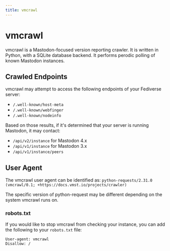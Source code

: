 ```yaml
---
title: vmcrawl
---
```


# vmcrawl

vmcrawl is a Mastodon-focused version reporting crawler.
It is written in Python, with a SQLite database backend.
It performs perodic polling of known Mastodon instances.

## Crawled Endpoints

vmcrawl may attempt to access the following endpoints of your Fediverse server:

- `/.well-known/host-meta`
- `/.well-known/webfinger`
- `/.well-known/nodeinfo`

Based on those results, if it's determined that your server is running Mastodon, it may contact:

- `/api/v2/instance` for Mastodon 4.x
- `/api/v1/instance` for Mastodon 3.x
- `/api/v1/instance/peers`

## User Agent

The vmcrawl user agent can be identified as: `python-requests/2.31.0 (vmcrawl/0.1; +https://docs.vmst.io/projects/crawler)`

The specific version of python-request may be different depending on the system vmcrawl runs on.

### robots.txt

If you would like to stop vmcrawl from checking your instance, you can add the following to your `robots.txt` file:

```
User-agent: vmcrawl
Disallow: /
```